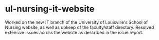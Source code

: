 # ul-nursing-it-website
Worked on the new IT branch of the University of Louisville's School of Nursing website, as well as upkeep of the faculty/staff directory.
Resolved extensive issues across the website as described in the issue report.
